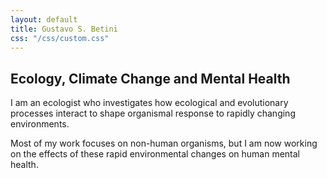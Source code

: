 ```yaml
---
layout: default
title: Gustavo S. Betini
css: "/css/custom.css"
---
```


<div class="container font-16">
  <h2>Ecology, Climate Change and Mental Health</h2>
  <p>I am an ecologist who investigates how ecological and evolutionary processes interact to shape organismal response to rapidly changing environments. 
  <p>Most of my work focuses on non-human organisms, but I am now working on the effects of these rapid environmental changes on human mental health.<p> 
